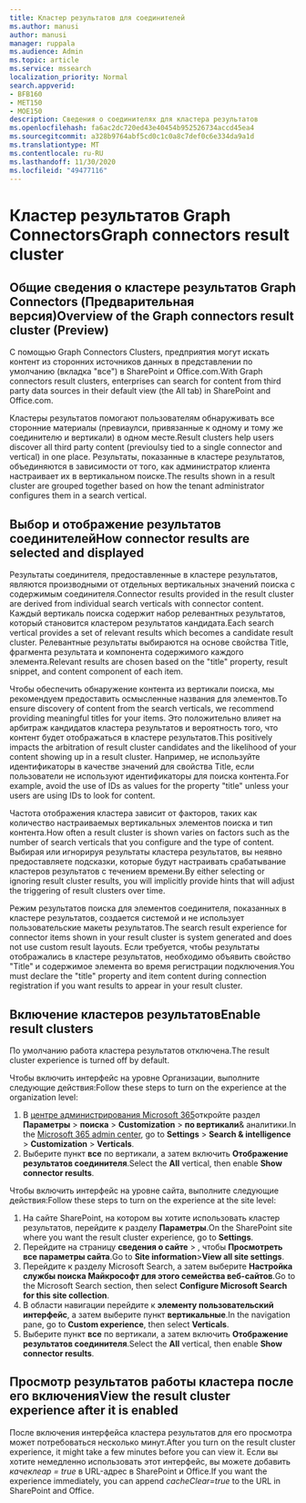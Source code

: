 ```yaml
---
title: Кластер результатов для соединителей
ms.author: manusi
author: manusi
manager: ruppala
ms.audience: Admin
ms.topic: article
ms.service: mssearch
localization_priority: Normal
search.appverid:
- BFB160
- MET150
- MOE150
description: Сведения о соединителях для кластера результатов
ms.openlocfilehash: fa6ac2dc720ed43e40454b952526734accd45ea4
ms.sourcegitcommit: a328b9764abf5cd0c1c0a8c7def0c6e334da9a1d
ms.translationtype: MT
ms.contentlocale: ru-RU
ms.lasthandoff: 11/30/2020
ms.locfileid: "49477116"
---
```

# <a name="graph-connectors-result-cluster"></a><span data-ttu-id="4d821-103">Кластер результатов Graph Connectors</span><span class="sxs-lookup"><span data-stu-id="4d821-103">Graph connectors result cluster</span></span>

## <a name="overview-of-the-graph-connectors-result-cluster-preview"></a><span data-ttu-id="4d821-104">Общие сведения о кластере результатов Graph Connectors (Предварительная версия)</span><span class="sxs-lookup"><span data-stu-id="4d821-104">Overview of the Graph connectors result cluster (Preview)</span></span>  

<span data-ttu-id="4d821-105">С помощью Graph Connectors Clusters, предприятия могут искать контент из сторонних источников данных в представлении по умолчанию (вкладка "все") в SharePoint и Office.com.</span><span class="sxs-lookup"><span data-stu-id="4d821-105">With Graph connectors result clusters, enterprises can search for content from third party data sources in their default view (the All tab) in SharePoint and Office.com.</span></span>

<span data-ttu-id="4d821-106">Кластеры результатов помогают пользователям обнаруживать все сторонние материалы (превиаулси, привязанные к одному и тому же соединителю и вертикали) в одном месте.</span><span class="sxs-lookup"><span data-stu-id="4d821-106">Result clusters help users discover all third party content (previoulsy tied to a single connector and vertical) in one place.</span></span> <span data-ttu-id="4d821-107">Результаты, показанные в кластере результатов, объединяются в зависимости от того, как администратор клиента настраивает их в вертикальном поиске.</span><span class="sxs-lookup"><span data-stu-id="4d821-107">The results shown in a result cluster are grouped together based on how the tenant administrator configures them in a search vertical.</span></span>  

## <a name="how-connector-results-are-selected-and-displayed"></a><span data-ttu-id="4d821-108">Выбор и отображение результатов соединителей</span><span class="sxs-lookup"><span data-stu-id="4d821-108">How connector results are selected and displayed</span></span>

<span data-ttu-id="4d821-109">Результаты соединителя, предоставленные в кластере результатов, являются производными от отдельных вертикальных значений поиска с содержимым соединителя.</span><span class="sxs-lookup"><span data-stu-id="4d821-109">Connector results provided in the result cluster are derived from individual search verticals with connector content.</span></span> <span data-ttu-id="4d821-110">Каждый вертикаль поиска содержит набор релевантных результатов, который становится кластером результатов кандидата.</span><span class="sxs-lookup"><span data-stu-id="4d821-110">Each search vertical provides a set of relevant results which becomes a candidate result cluster.</span></span> <span data-ttu-id="4d821-111">Релевантные результаты выбираются на основе свойства Title, фрагмента результата и компонента содержимого каждого элемента.</span><span class="sxs-lookup"><span data-stu-id="4d821-111">Relevant results are chosen based on the "title" property, result snippet, and content component of each item.</span></span>

<span data-ttu-id="4d821-112">Чтобы обеспечить обнаружение контента из вертикали поиска, мы рекомендуем предоставить осмысленные названия для элементов.</span><span class="sxs-lookup"><span data-stu-id="4d821-112">To ensure discovery of content from the search verticals, we recommend providing meaningful titles for your items.</span></span> <span data-ttu-id="4d821-113">Это положительно влияет на арбитраж кандидатов кластера результатов и вероятность того, что контент будет отображаться в кластере результатов.</span><span class="sxs-lookup"><span data-stu-id="4d821-113">This positively impacts the arbitration of result cluster candidates and the likelihood of your content showing up in a result cluster.</span></span> <span data-ttu-id="4d821-114">Например, не используйте идентификаторы в качестве значений для свойства Title, если пользователи не используют идентификаторы для поиска контента.</span><span class="sxs-lookup"><span data-stu-id="4d821-114">For example, avoid the use of IDs as values for the property "title" unless your users are using IDs to look for content.</span></span>

<span data-ttu-id="4d821-115">Частота отображения кластера зависит от факторов, таких как количество настраиваемых вертикальных элементов поиска и тип контента.</span><span class="sxs-lookup"><span data-stu-id="4d821-115">How often a result cluster is shown varies on factors such as the number of search verticals that you configure and the type of content.</span></span> <span data-ttu-id="4d821-116">Выбирая или игнорируя результаты кластера результатов, вы неявно предоставляете подсказки, которые будут настраивать срабатывание кластеров результатов с течением времени.</span><span class="sxs-lookup"><span data-stu-id="4d821-116">By either selecting or ignoring result cluster results, you will implicitly provide hints that will adjust the triggering of result clusters over time.</span></span>

<span data-ttu-id="4d821-117">Режим результатов поиска для элементов соединителя, показанных в кластере результатов, создается системой и не использует пользовательские макеты результатов.</span><span class="sxs-lookup"><span data-stu-id="4d821-117">The search result experience for connector items shown in your result cluster is system generated and does not use custom result layouts.</span></span> <span data-ttu-id="4d821-118">Если требуется, чтобы результаты отображались в кластере результатов, необходимо объявить свойство "Title" и содержимое элемента во время регистрации подключения.</span><span class="sxs-lookup"><span data-stu-id="4d821-118">You must declare the "title" property and item content during connection registration if you want results to appear in your result cluster.</span></span>

## <a name="enable-result-clusters"></a><span data-ttu-id="4d821-119">Включение кластеров результатов</span><span class="sxs-lookup"><span data-stu-id="4d821-119">Enable result clusters</span></span>
  
<span data-ttu-id="4d821-120">По умолчанию работа кластера результатов отключена.</span><span class="sxs-lookup"><span data-stu-id="4d821-120">The result cluster experience is turned off by default.</span></span>  

<span data-ttu-id="4d821-121">Чтобы включить интерфейс на уровне Организации, выполните следующие действия:</span><span class="sxs-lookup"><span data-stu-id="4d821-121">Follow these steps to turn on the experience at the organization level:</span></span>

1. <span data-ttu-id="4d821-122">В [центре администрирования Microsoft 365](https://admin.microsoft.com/)откройте раздел **Параметры**  >  **поиска**  >  **Customization**  >  **по вертикали**& аналитики.</span><span class="sxs-lookup"><span data-stu-id="4d821-122">In the [Microsoft 365 admin center](https://admin.microsoft.com/), go to **Settings** > **Search & intelligence** > **Customization** > **Verticals**.</span></span>  
2. <span data-ttu-id="4d821-123">Выберите пункт **все** по вертикали, а затем включить **Отображение результатов соединителя**.</span><span class="sxs-lookup"><span data-stu-id="4d821-123">Select  the **All** vertical, then enable **Show connector results**.</span></span> 


<span data-ttu-id="4d821-124">Чтобы включить интерфейс на уровне сайта, выполните следующие действия:</span><span class="sxs-lookup"><span data-stu-id="4d821-124">Follow these steps to turn on the experience at the site level:</span></span>

1. <span data-ttu-id="4d821-125">На сайте SharePoint, на котором вы хотите использовать кластер результатов, перейдите к разделу **Параметры**.</span><span class="sxs-lookup"><span data-stu-id="4d821-125">On the SharePoint site where you want the result cluster experience, go to **Settings**.</span></span>
2. <span data-ttu-id="4d821-126">Перейдите на страницу **сведения о сайте** > , чтобы **Просмотреть все параметры сайта**.</span><span class="sxs-lookup"><span data-stu-id="4d821-126">Go to **Site information**>**View all site settings**.</span></span>
3. <span data-ttu-id="4d821-127">Перейдите к разделу Microsoft Search, а затем выберите **Настройка службы поиска Майкрософт для этого семейства веб-сайтов**.</span><span class="sxs-lookup"><span data-stu-id="4d821-127">Go to the Microsoft Search section, then select **Configure Microsoft Search for this site collection**.</span></span>
4. <span data-ttu-id="4d821-128">В области навигации перейдите к **элементу пользовательский интерфейс**, а затем выберите пункт **вертикальные**.</span><span class="sxs-lookup"><span data-stu-id="4d821-128">In the navigation pane, go to **Custom experience**, then select **Verticals**.</span></span>
5. <span data-ttu-id="4d821-129">Выберите пункт **все** по вертикали, а затем включить **Отображение результатов соединителя**.</span><span class="sxs-lookup"><span data-stu-id="4d821-129">Select the **All** vertical, then enable **Show connector results**.</span></span>

## <a name="view-the-result-cluster-experience-after-it-is-enabled"></a><span data-ttu-id="4d821-130">Просмотр результатов работы кластера после его включения</span><span class="sxs-lookup"><span data-stu-id="4d821-130">View the result cluster experience after it is enabled</span></span>

<span data-ttu-id="4d821-131">После включения интерфейса кластера результатов для его просмотра может потребоваться несколько минут.</span><span class="sxs-lookup"><span data-stu-id="4d821-131">After you turn on the result cluster experience, it might take a few minutes before you can view it.</span></span> <span data-ttu-id="4d821-132">Если вы хотите немедленно использовать этот интерфейс, вы можете добавить *качеклеар = true* в URL-адрес в SharePoint и Office.</span><span class="sxs-lookup"><span data-stu-id="4d821-132">If you want the experience immediately, you can append *cacheClear=true* to the URL in SharePoint and Office.</span></span>

